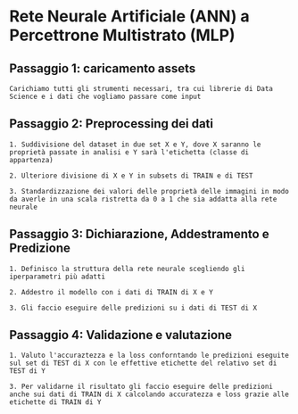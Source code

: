 # Rete Neurale Artificiale (ANN) a Percettrone Multistrato (MLP)

## Passaggio 1: caricamento assets

    Carichiamo tutti gli strumenti necessari, tra cui librerie di Data Science e i dati che vogliamo passare come input

## Passaggio 2: Preprocessing dei dati

    1. Suddivisione del dataset in due set X e Y, dove X saranno le proprietà passate in analisi e Y sarà l'etichetta (classe di appartenza)

    2. Ulteriore divisione di X e Y in subsets di TRAIN e di TEST

    3. Standardizzazione dei valori delle proprietà delle immagini in modo da averle in una scala ristretta da 0 a 1 che sia addatta alla rete neurale

## Passaggio 3: Dichiarazione, Addestramento e Predizione

    1. Definisco la struttura della rete neurale scegliendo gli iperparametri più adatti

    2. Addestro il modello con i dati di TRAIN di X e Y

    3. Gli faccio eseguire delle predizioni su i dati di TEST di X

## Passaggio 4: Validazione e valutazione

    1. Valuto l'accuraztezza e la loss conforntando le predizioni eseguite sul set di TEST di X con le effettive etichette del relativo set di TEST di Y

    3. Per validarne il risultato gli faccio eseguire delle predizioni anche sui dati di TRAIN di X calcolando accuratezza e loss grazie alle etichette di TRAIN di Y
